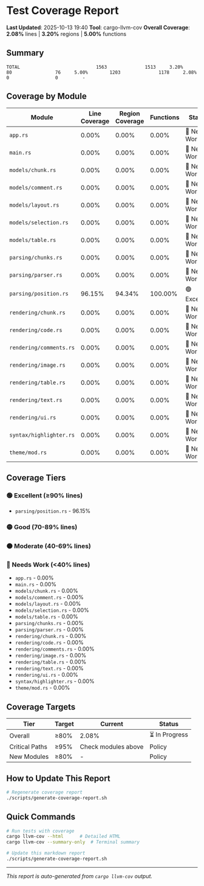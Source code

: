 # Test Coverage Report

**Last Updated**: 2025-10-13 19:40
**Tool**: cargo-llvm-cov
**Overall Coverage**: **2.08%** lines | **3.20%** regions | **5.00%** functions

## Summary

```
TOTAL                            1563              1513     3.20%          80                76     5.00%        1203              1178     2.08%           0                 0         -
```

## Coverage by Module

| Module | Line Coverage | Region Coverage | Functions | Status |
|--------|--------------|-----------------|-----------|--------|
| `app.rs` | 0.00% | 0.00% | 0.00% | 🔴 Needs Work |
| `main.rs` | 0.00% | 0.00% | 0.00% | 🔴 Needs Work |
| `models/chunk.rs` | 0.00% | 0.00% | 0.00% | 🔴 Needs Work |
| `models/comment.rs` | 0.00% | 0.00% | 0.00% | 🔴 Needs Work |
| `models/layout.rs` | 0.00% | 0.00% | 0.00% | 🔴 Needs Work |
| `models/selection.rs` | 0.00% | 0.00% | 0.00% | 🔴 Needs Work |
| `models/table.rs` | 0.00% | 0.00% | 0.00% | 🔴 Needs Work |
| `parsing/chunks.rs` | 0.00% | 0.00% | 0.00% | 🔴 Needs Work |
| `parsing/parser.rs` | 0.00% | 0.00% | 0.00% | 🔴 Needs Work |
| `parsing/position.rs` | 96.15% | 94.34% | 100.00% | 🟢 Excellent |
| `rendering/chunk.rs` | 0.00% | 0.00% | 0.00% | 🔴 Needs Work |
| `rendering/code.rs` | 0.00% | 0.00% | 0.00% | 🔴 Needs Work |
| `rendering/comments.rs` | 0.00% | 0.00% | 0.00% | 🔴 Needs Work |
| `rendering/image.rs` | 0.00% | 0.00% | 0.00% | 🔴 Needs Work |
| `rendering/table.rs` | 0.00% | 0.00% | 0.00% | 🔴 Needs Work |
| `rendering/text.rs` | 0.00% | 0.00% | 0.00% | 🔴 Needs Work |
| `rendering/ui.rs` | 0.00% | 0.00% | 0.00% | 🔴 Needs Work |
| `syntax/highlighter.rs` | 0.00% | 0.00% | 0.00% | 🔴 Needs Work |
| `theme/mod.rs` | 0.00% | 0.00% | 0.00% | 🔴 Needs Work |

## Coverage Tiers

### 🟢 Excellent (≥90% lines)
- `parsing/position.rs` - 96.15%

### 🟡 Good (70-89% lines)

### 🟠 Moderate (40-69% lines)

### 🔴 Needs Work (<40% lines)
- `app.rs` - 0.00%
- `main.rs` - 0.00%
- `models/chunk.rs` - 0.00%
- `models/comment.rs` - 0.00%
- `models/layout.rs` - 0.00%
- `models/selection.rs` - 0.00%
- `models/table.rs` - 0.00%
- `parsing/chunks.rs` - 0.00%
- `parsing/parser.rs` - 0.00%
- `rendering/chunk.rs` - 0.00%
- `rendering/code.rs` - 0.00%
- `rendering/comments.rs` - 0.00%
- `rendering/image.rs` - 0.00%
- `rendering/table.rs` - 0.00%
- `rendering/text.rs` - 0.00%
- `rendering/ui.rs` - 0.00%
- `syntax/highlighter.rs` - 0.00%
- `theme/mod.rs` - 0.00%

## Coverage Targets

| Tier | Target | Current | Status |
|------|--------|---------|--------|
| Overall | ≥80% | 2.08% | ⏳ In Progress |
| Critical Paths | ≥95% | Check modules above | Policy |
| New Modules | ≥80% | - | Policy |

## How to Update This Report

```bash
# Regenerate coverage report
./scripts/generate-coverage-report.sh
```

## Quick Commands

```bash
# Run tests with coverage
cargo llvm-cov --html      # Detailed HTML
cargo llvm-cov --summary-only  # Terminal summary

# Update this markdown report
./scripts/generate-coverage-report.sh
```

---

*This report is auto-generated from `cargo llvm-cov` output.*
